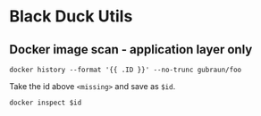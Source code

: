 # Black Duck Utils

## Docker image scan - application layer only

```
docker history --format '{{ .ID }}' --no-trunc gubraun/foo
```

Take the id above ```<missing>``` and save as ```$id```.

```
docker inspect $id
```
 
